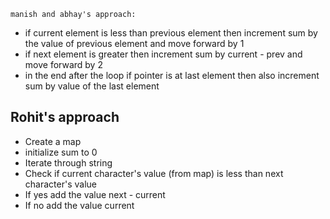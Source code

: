 ```
manish and abhay's approach:
```

- if current element is less than previous element then increment sum by the value of previous element and move forward by 1
- if next element is greater then increment sum by current - prev and move forward by 2
- in the end after the loop if pointer is at last element then also increment sum by value of the last element 

## Rohit's approach

- Create a map
- initialize sum to 0
- Iterate through string
- Check if current character's value (from map) is less than next character's value
- If yes add the value next - current
- If no add the value current
